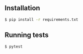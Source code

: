 ## Installation
```bash
$ pip install -r requirements.txt
```

## Running tests
```bash
$ pytest
```

